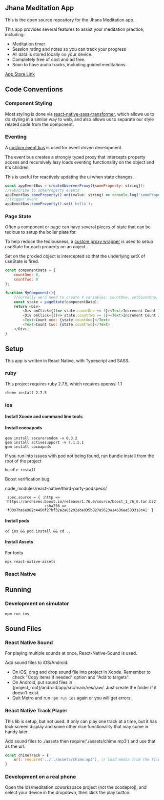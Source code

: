 ## Jhana Meditation App
This is the open source repository for the Jhana Meditation app.

This app provides several features to assist your meditation practice, including:
- Meditation timer
- Session rating and notes so you can track your progress
- All data is stored locally on your device.
- Completely free of cost and ad free.
- Soon to have audio tracks, including guided meditations.

[App Store Link](https://apps.apple.com/us/app/jhana-meditation/id6444243938)

## Code Conventions

### Component Styling
Most styling is done via [react-native-sass-transformer](https://github.com/kristerkari/react-native-sass-transformer), which allows us to do styling in a similar way to web, and also allows us to separate our style related code from the component.

### Eventing
A [custom event bus](https://github.com/jasonmcaffee/meditation/blob/master/src/services/EventBus.ts) is used for event driven development.

The event bus creates a strongly typed proxy that intercepts property access and recursively lazy loads eventing functionality on the object and it's children.

This is useful for reactively updating the ui when state changes.

```javascript
const appEventBus = createObserverProxy({someProperty: string});
//subscribe to someProperty events
appEventBus.someProperty().on((value: string) => console.log('someProperty changed: ${value}'));
//trigger event
appEventBus.someProperty().set('hello');
```

### Page State
Often a component or page can have several pieces of state that can be tedious to setup the boiler plate for.

To help reduce the tediousness, a [custom proxy wrapper](https://github.com/jasonmcaffee/meditation/blob/master/src/react-utils/proxyUseState.ts) is used to setup useState for each property on an object.

Set on the proxied object is intercepted so that the underlying setX of useState is fired.

```javascript
const componentData = {
    countOne: 0,
    countTwo: 0
};

function MyComponent(){
    //normally we'd need to create 4 variables: countOne, setCountOne, countTwo, setCountTwo, but with pageState, we can simply do:
    const state = pageState(componentData);
    return <Div>
        <Div onClick={()=> state.countOne += 1}><Text>Increment Count 1</Text></Div>
        <Div onClick={()=> state.countTwo += 1}><Text>Increment Count 2</Text></Div>
        <Text>Count one: {state.countOne}</Text>
        <Text>Count two: {state.countTwo}</Text>
    </Div>;
}
```

## Setup
This app is written in React Native, with Typescript and SASS.

### ruby
This project requires ruby 2.7.5, which requires openssl 1.1

```shell
rbenv install 2.7.5
```

### ios
#### Install Xcode and command line tools
#### Install cocoapods
```shell
gem install securerandom -v 0.3.2
gem install activesupport -v 7.1.5.1
gem install cocoapods
```

If you run into issues with pod not being found, run bundle install from the root of the project
```shell
bundle install
```

Boost verification bug

node_modules/react-native/third-party-podspecs/
```
 spec.source = { :http => 'https://archives.boost.io/release/1.76.0/source/boost_1_76_0.tar.bz2',
                  :sha256 => 'f0397ba6e982c4450f27bf32a2a83292aba035b827a5623a14636ea583318c41' }
```
#### Install pods
```shell
cd ios && pod install && cd ..
```

#### Install Assets
For fonts
```shell
npx react-native-assets
```
### React Native

## Running
### Development on simulator
```shell
npm run ios
```

## Sound Files

### React Native Sound
For playing multiple sounds at once, React-Native-Sound is used.

Add sound files to iOS/Android.
- On iOS, drag and drop sound file into project in Xcode. Remember to check "Copy items if needed" option and "Add to targets".
- On Android, put sound files in {project_root}/android/app/src/main/res/raw/. Just create the folder if it doesn't exist.
- Quit Metro and run `npm run ios` again or you will get errors.

### React Native Track Player
This lib is setup, but not used.  It only can play one track at a time, but it has lock screen display and some other nice functionality that may come in handy later.

Add sound files to ./assets then require('./assets/chime.mp3') and use that as the url.

```javascript
const chimeTrack = {
    url: require('../../assets/chime.mp3'), // Load media from the file system.  No spaces allowed!
}
```

### Development on a real phone
Open the ios/meditation.xcworkspace project (not the xcodeproj), and select your device in the dropdown, then click the play button.


```shell

```
